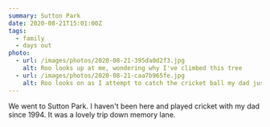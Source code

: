 ```yaml
---
summary: Sutton Park
date: 2020-08-21T15:01:00Z
tags:
  - family
  - days out
photo:
  - url: /images/photos/2020-08-21-395da0d2f3.jpg
    alt: Roo looks up at me, wondering why I've climbed this tree
  - url: /images/photos/2020-08-21-caa7b965fe.jpg
    alt: Roo looks on as I attempt to catch the cricket ball my dad just hit my way
---
```

We went to Sutton Park. I haven't been here and played cricket with my dad since 1994. It was a lovely trip down memory lane.